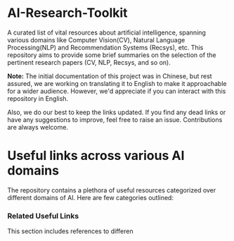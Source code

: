 # AI-Research-Toolkit

A curated list of vital resources about artificial intelligence, spanning various domains like Computer Vision(CV), Natural Language Processing(NLP) and Recommendation Systems (Recsys), etc. This repository aims to provide some brief summaries on the selection of the pertinent research papers (CV, NLP, Recsys, and so on).

**Note:** The initial documentation of this project was in Chinese, but rest assured, we are working on translating it to English to make it approachable for a wider audience. However, we'd appreciate if you can interact with this repository in English.

Also, we do our best to keep the links updated. If you find any dead links or have any suggestions to improve, feel free to raise an issue. Contributions are always welcome.

# Useful links across various AI domains

The repository contains a plethora of useful resources categorized over different domains of AI. Here are few categories outlined:

### Related Useful Links
This section includes references to differen